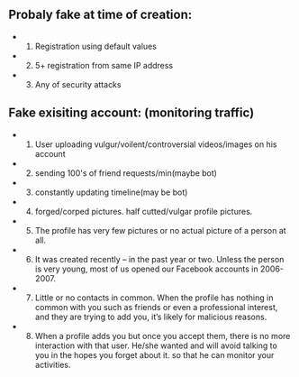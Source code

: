 ## Probaly fake at time of creation:
- 1. Registration using default values
- 2. 5+ registration from same IP address
- 3. Any of security attacks

## Fake exisiting account: (monitoring traffic)
- 1. User uploading vulgur/voilent/controversial videos/images on his account
- 2. sending 100's of friend requests/min(maybe bot)
- 3. constantly updating timeline(may be bot)
- 4. forged/corped pictures. half cutted/vulgar profile pictures.
- 5. The profile has very few pictures or no actual picture of a person at all.
- 6. It was created recently – in the past year or two. Unless the person is very young, most of us opened our Facebook accounts in 2006-2007.
- 7. Little or no contacts in common. When the profile has nothing in common with you such as friends or even a professional interest, and they are trying to add you, it’s likely for malicious reasons.
- 8. When a profile adds you but once you accept them, there is no more interaction with that user. He/she wanted and will avoid talking to you in the hopes you forget about it. so that he can monitor your activities.

